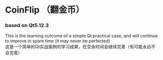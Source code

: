 # CoinFlip （翻金币）
### based on Qt5.12.3
This is the learning outcome of a simple Qt practical case, and will continue to improve in spare time (it may never be perfected)  
这是一个简单的Qt实战案例的学习成果，在空余时间会继续完善（有可能永远不会完善）
